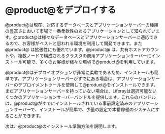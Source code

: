 # @product@をデプロイする [](id=deploying-product)

@product@は現在、対応するデータベースとアプリケーションサーバーの種類の豊富さにおいて市場で一番柔軟性のあるアプリケーションとして知られています。@product@は様々なデータベースとアプリケーションサーバーに適応できるので、お客様がベストと思われる環境を利用して開発できます。また@product@ は拡張性にも優れています。@product@ は、共有ホストアカウントや、複数ノードで構成されるクラスタの商用アプリケーションサーバーにインストール可能で、多くのお客様が様々な環境で@product@を利用しています。

@product@はデプロイオプションが非常に柔軟であるため、インストールも簡単です。アプリケーションサーバーがすでにある場合は、アプリケーションサーバーのデプロイメントツールを使用して@product@をインストールできます。まだアプリケーションサーバーを持っていない場合は、Liferayは選択可能ないくつかのアプリケーションサーバーバンドルを提供します。これらのバンドルは、@product@がすでにインストールされている事前設定済みのアプリケーションサーバーで、インストールが簡単で、少量の設定で本番稼働のシステムにすることができます。

次は、@product@のインストール準備方法を説明します。

